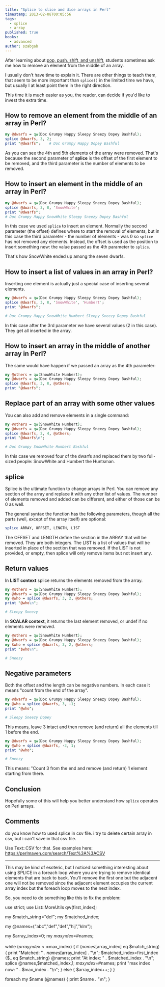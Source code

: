 ```yaml
---
title: "Splice to slice and dice arrays in Perl"
timestamp: 2013-02-08T00:05:56
tags:
  - splice
  - array
published: true
books:
  - advanced
author: szabgab
---
```



After learning about [pop, push, shift, and unshift](/manipulating-perl-arrays),
students sometimes ask me how to remove an element from the middle of an array.

I usually don't have time to explain it. There are other things to teach
them, that seem to be more important than `splice()` in the limited
time we have, but usually I at least point them in the right direction.

This time it is much easier as you, the reader, can decide if you'd like to
invest the extra time.


## How to remove an element from the middle of an array in Perl?

```perl
my @dwarfs = qw(Doc Grumpy Happy Sleepy Sneezy Dopey Bashful);
splice @dwarfs, 3, 2;
print "@dwarfs";    # Doc Grumpy Happy Dopey Bashful
```

As you can see the 4th and 5th elements of the array were removed.
That's because the second parameter of **splice** is the offset
of the first element to be removed, and the third parameter is the
number of elements to be removed.

## How to insert an element in the middle of an array in Perl?

```perl
my @dwarfs = qw(Doc Grumpy Happy Sleepy Sneezy Dopey Bashful);
splice @dwarfs, 3, 0, 'SnowWhite';
print "@dwarfs";
# Doc Grumpy Happy SnowWhite Sleepy Sneezy Dopey Bashful
```

In this case we used `splice` to insert an element.
Normally the second parameter (the offset) defines where
to start the removal of elements, but in this case the
third parameter - the number of elements - was 0 so `splice`
has not removed any elements. Instead, the offset is used as the
position to insert something new:
the value passed as the 4th parameter to `splice`.

That's how SnowWhite ended up among the seven dwarfs.

## How to insert a list of values in an array in Perl?

Inserting one element is actually just a special case of inserting several
elements.

```perl
my @dwarfs = qw(Doc Grumpy Happy Sleepy Sneezy Dopey Bashful);
splice @dwarfs, 3, 0, 'SnowWhite', 'Humbert';
print "@dwarfs";

# Doc Grumpy Happy SnowWhite Humbert Sleepy Sneezy Dopey Bashful
```

In this case after the 3rd parameter we have several values (2 in this case).
They get all inserted in the array.

## How to insert an array in the middle of another array in Perl?

The same would have happen if we passed an array as the 4th parameter:

```perl
my @others = qw(SnowWhite Humbert);
my @dwarfs = qw(Doc Grumpy Happy Sleepy Sneezy Dopey Bashful);
splice @dwarfs, 3, 0, @others;
print "@dwarfs";
```


## Replace part of an array with some other values

You can also add and remove elements in a single command:

```perl
my @others = qw(SnowWhite Humbert);
my @dwarfs = qw(Doc Grumpy Happy Sleepy Sneezy Dopey Bashful);
splice @dwarfs, 2, 4, @others;
print "@dwarfs\n";

# Doc Grumpy SnowWhite Humbert Bashful
```

In this case we removed four of the dwarfs and replaced them by two
full-sized people: SnowWhite and Humbert the Huntsman.

## splice

Splice is the ultimate function to change arrays in Perl.
You can remove any section of the array and replace it with any other list of values.
The number of elements removed and added can be different, and either of those can be 0 as well.

The general syntax the function has the following parameters,
though all the parts (well, except of the array itself) are optional:

```perl
splice ARRAY, OFFSET, LENGTH, LIST
```

The OFFSET and LENGTH define the section in the ARRAY that will be removed.
They are both integers. The LIST is a list of values that will be inserted
in place of the section that was removed. If the LIST is not provided,
or empty, then splice will only remove items but not insert any.

## Return values

In **LIST context** splice returns the elements removed from the array.

```perl
my @others = qw(SnowWhite Humbert);
my @dwarfs = qw(Doc Grumpy Happy Sleepy Sneezy Dopey Bashful);
my @who = splice @dwarfs, 3, 2, @others;
print "@who\n";

# Sleepy Sneezy
```

In **SCALAR context**, it returns the last element removed, or undef
if no elements were removed.

```perl
my @others = qw(SnowWhite Humbert);
my @dwarfs = qw(Doc Grumpy Happy Sleepy Sneezy Dopey Bashful);
my $who = splice @dwarfs, 3, 2, @others;
print "$who\n";

# Sneezy
```

## Negative parameters

Both the offset and the length can be negative numbers. In each case it means "count from the end of the array".

```perl
my @dwarfs = qw(Doc Grumpy Happy Sleepy Sneezy Dopey Bashful);
my @who = splice @dwarfs, 3, -1;
print "@who";

# Sleepy Sneezy Dopey
```

This means, leave 3 intact and then remove (and return) all the elements till 1 before the end.

```perl
my @dwarfs = qw(Doc Grumpy Happy Sleepy Sneezy Dopey Bashful);
my @who = splice @dwarfs, -3, 1;
print "@who";

# Sneezy
```

This means: "Count 3 from the end and remove (and return) 1 element starting from there.

## Conclusion

Hopefully some of this will help you better understand how `splice` operates on Perl arrays.


## Comments

do you know how to used splice in csv file. i try to delete certain array in csv, but i can't save in that csv file.

Use Text::CSV for that. See examples here:  https://perlmaven.com/search/Text%3A%3ACSV

<hr>

This may be kind of esoteric, but I noticed something interesting about using SPLICE in a foreach loop where you are trying to remove identical elements that are back to back. You'll remove the first one but the adjacent one will not be removed since the adjacent element occupies the current array index but the foreach loop moves to the next index.

So, you need to do something like this to fix the problem:


use strict;
use List::MoreUtils qw(first_index);

my $match_string="def";
my $matched_index;

my @names=("abc","def","def","hij","klm");

my $array_index=0;
my $max_index=$#names;

while ($array_index<=$max_index) {
  if ($names[$array_index] eq $match_string) {
      print "Matched: " . $names[$array_index] . "\n";
      $matched_index=first_index {$_ eq $match_string} @names;
      print "At index: " . $matched_index . "\n";
      splice @names,$matched_index,1;
      $max_index=$#names;
      print "max index now: " . $max_index . "\n";
  }
  else {
    $array_index++;
  }
}


foreach my $name (@names) {
  print $name . "\n";
}


